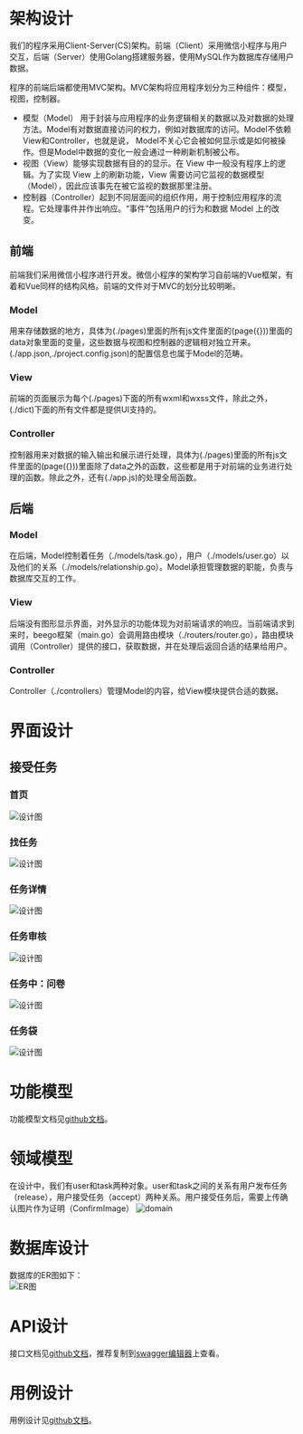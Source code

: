 # 架构设计
我们的程序采用Client-Server(CS)架构。前端（Client）采用微信小程序与用户交互，后端（Server）使用Golang搭建服务器，使用MySQL作为数据库存储用户数据。

程序的前端后端都使用MVC架构。MVC架构将应用程序划分为三种组件：模型，视图，控制器。

- 模型（Model） 用于封装与应用程序的业务逻辑相关的数据以及对数据的处理方法。Model有对数据直接访问的权力，例如对数据库的访问。Model不依赖View和Controller，也就是说， Model不关心它会被如何显示或是如何被操作。但是Model中数据的变化一般会通过一种刷新机制被公布。
- 视图（View）能够实现数据有目的的显示。在 View 中一般没有程序上的逻辑。为了实现 View 上的刷新功能，View 需要访问它监视的数据模型（Model），因此应该事先在被它监视的数据那里注册。
- 控制器（Controller）起到不同层面间的组织作用，用于控制应用程序的流程。它处理事件并作出响应。“事件”包括用户的行为和数据 Model 上的改变。

## 前端
前端我们采用微信小程序进行开发。微信小程序的架构学习自前端的Vue框架，有着和Vue同样的结构风格。前端的文件对于MVC的划分比较明晰。
### Model
用来存储数据的地方，具体为(./pages)里面的所有js文件里面的(page({}))里面的data对象里面的变量，这些数据与视图和控制器的逻辑相对独立开来。(./app.json,./project.config.json)的配置信息也属于Model的范畴。
### View
前端的页面展示为每个(./pages)下面的所有wxml和wxss文件，除此之外，(./dict)下面的所有文件都是提供UI支持的。
### Controller
控制器用来对数据的输入输出和展示进行处理，具体为(./pages)里面的所有js文件里面的(page({}))里面除了data之外的函数，这些都是用于对前端的业务进行处理的函数。除此之外，还有(./app.js)的处理全局函数。

## 后端
### Model
在后端，Model控制着任务（./models/task.go），用户（./models/user.go）以及他们的关系（./models/relationship.go）。Model承担管理数据的职能，负责与数据库交互的工作。
### View
后端没有图形显示界面，对外显示的功能体现为对前端请求的响应。当前端请求到来时，beego框架（main.go）会调用路由模块（./routers/router.go），路由模块调用（Controller）提供的接口，获取数据，并在处理后返回合适的结果给用户。
### Controller
Controller（./controllers）管理Model的内容，给View模块提供合适的数据。

# 界面设计
## 接受任务
### 首页
![设计图](https://github.com/milkymoney/Dashboard/blob/master/pic/UI%E8%8D%89%E5%9B%BE_%E4%BB%BB%E5%8A%A1%E6%8E%A5%E5%8F%97/%E6%8E%A5%E5%8F%97%E4%BB%BB%E5%8A%A1-1-%E9%A6%96%E9%A1%B5.png)
### 找任务
![设计图](https://github.com/milkymoney/Dashboard/blob/master/pic/UI%E8%8D%89%E5%9B%BE_%E4%BB%BB%E5%8A%A1%E6%8E%A5%E5%8F%97/%E6%8E%A5%E5%8F%97%E4%BB%BB%E5%8A%A1-2-%E6%89%BE%E4%BB%BB%E5%8A%A1.png)
### 任务详情
![设计图](https://github.com/milkymoney/Dashboard/blob/master/pic/UI%E8%8D%89%E5%9B%BE_%E4%BB%BB%E5%8A%A1%E6%8E%A5%E5%8F%97/%E6%8E%A5%E5%8F%97%E4%BB%BB%E5%8A%A1-3-%E4%BB%BB%E5%8A%A1%E8%AF%A6%E6%83%85.png)
### 任务审核
![设计图](https://github.com/milkymoney/Dashboard/blob/master/pic/UI%E8%8D%89%E5%9B%BE_%E4%BB%BB%E5%8A%A1%E6%8E%A5%E5%8F%97/%E6%8E%A5%E5%8F%97%E4%BB%BB%E5%8A%A1-4-%E4%BB%BB%E5%8A%A1%E5%AE%A1%E6%A0%B8.png)
### 任务中：问卷
![设计图](https://github.com/milkymoney/Dashboard/blob/master/pic/UI%E8%8D%89%E5%9B%BE_%E4%BB%BB%E5%8A%A1%E6%8E%A5%E5%8F%97/%E6%8E%A5%E5%8F%97%E4%BB%BB%E5%8A%A1-5-%E4%BB%BB%E5%8A%A1%E4%B8%AD%EF%BC%9A%E9%97%AE%E5%8D%B7.png)
### 任务袋
![设计图](https://github.com/milkymoney/Dashboard/blob/master/pic/UI%E8%8D%89%E5%9B%BE_%E4%BB%BB%E5%8A%A1%E6%8E%A5%E5%8F%97/%E6%8E%A5%E5%8F%97%E4%BB%BB%E5%8A%A1-6-%E4%BB%BB%E5%8A%A1%E8%A2%8B.png)

# 功能模型
功能模型文档见[github文档](https://github.com/milkymoney/Dashboard/blob/master/system.md)。

# 领域模型
在设计中，我们有user和task两种对象。user和task之间的关系有用户发布任务（release），用户接受任务（accept）两种关系。用户接受任务后，需要上传确认图片作为证明（ConfirmImage）
![domain](https://github.com/milkymoney/Dashboard/blob/master/domain.png?raw=true)

# 数据库设计
数据库的ER图如下：  
![ER图](https://github.com/milkymoney/Dashboard/blob/master/ER%E5%9B%BE.png?raw=true)

# API设计
接口文档见[github文档](https://github.com/milkymoney/Dashboard/blob/master/api.yaml)，推荐复制到[swagger编辑器](https://editor.swagger.io/)上查看。

# 用例设计
用例设计见[github文档](https://github.com/milkymoney/Dashboard/blob/master/usecase.md)。
